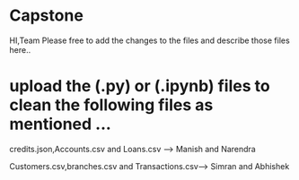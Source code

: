 # Capstone
HI,Team Please free to add the changes to the files and describe those files here..


# upload the (.py) or (.ipynb) files to clean the following files as mentioned ...

credits.json,Accounts.csv and Loans.csv -->  Manish and Narendra


Customers.csv,branches.csv and Transactions.csv--> Simran and Abhishek
